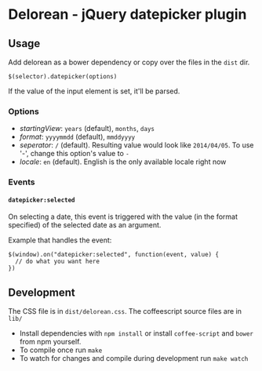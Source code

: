# Delorean - jQuery datepicker plugin


## Usage

Add delorean as a bower dependency or copy over the files in the `dist` dir.

```
$(selector).datepicker(options)
```

If the value of the input element is set, it'll be parsed.

### Options

* *startingView*: `years` (default), `months`, `days`
* *format*: `yyyymmdd` (default), `mmddyyyy`
* *seperator*: `/` (default). Resulting value would look like `2014/04/05`. To use '-', change this option's value to `-`
* *locale*: `en` (default). English is the only available locale right now


### Events

#### `datepicker:selected`

On selecting a date, this event is triggered with the value (in the format specified) of the selected date as an argument.

Example that handles the event:

```
$(window).on("datepicker:selected", function(event, value) {
  // do what you want here
})
```


## Development

The CSS file is in `dist/delorean.css`. The coffeescript source files are in `lib/`

* Install dependencies with `npm install` or install `coffee-script` and `bower` from npm yourself.
* To compile once run `make`
* To watch for changes and compile during development run `make watch`
